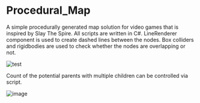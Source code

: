 # Procedural_Map
A simple procedurally generated map solution for video games that is inspired by Slay The Spire. All scripts are written in C#. LineRenderer component is used to create dashed lines between the nodes. Box colliders and rigidbodies are used to check whether the nodes are overlapping or not.


![test](https://user-images.githubusercontent.com/64265868/117486574-7a6c9100-af72-11eb-8072-d40864a93dcf.gif)


Count of the potential parents with multiple children can be controlled via script.

![image](https://user-images.githubusercontent.com/64265868/117486808-cae3ee80-af72-11eb-9af0-b5c584c4a443.png)




